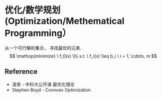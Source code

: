 # 优化/数学规划 (Optimization/Methematical Programming）
从一个可行解的集合， 寻找最优的元素.
$$
\mathop{minimize} \  f_0(x) \\\\
s.t. \  f_i(x) \leq b_i \  i = 1, \cdots, m
$$


## Reference
* 凌青 - 中科大公开课 最优化理论
* Stephen Boyd - Connvex Optimization
